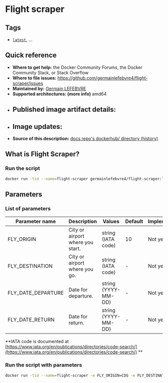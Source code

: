 # Flight scraper
## Tags
* [`latest`](https://github.com/germainlefebvre4/flight-scraper/blob/master/Dockerfile), ...

## Quick reference
* **Where to get help:**
   the Docker Community Forums, the Docker Community Slack, or Stack Overflow
* **Where to file issues:**
   https://github.com/germainlefebvre4/flight-scraper/issues
* **Maintained by:**
   [Germain LEFEBVRE](https://github.com/germainlefebvre4)
* **Supported architectures: (more info)**
   amd64
* **Published image artifact details:**
   -
* **Image updates:**
   -
* **Source of this description:**
   [docs repo's dockerhub/ directory (history)](https://github.com/germainlefebvre4/flight-scraper/blob/master/docs/dockerhub/README.md)

## What is Flight Scraper?
### Run the script
```bash
docker run -tid --name=flight-scraper germainlefebvre4/flight-scraper:latest
```

## Parameters
### List of parameters
| Parameter name | Description | Values | Default | Implemented? |
|---|---|---|---|---|
| FLY_ORIGIN | City or airport where you start. | string (IATA code) | 10 | Not yet |
| FLY_DESTINATION | City or airport where you go.  | string (IATA code) | - | Not yet |
| FLY_DATE_DEPARTURE | Date for departure. | string (YYYY-MM-DD) | - | Not yet |
| FLY_DATE_RETURN | Date for return. | string (YYYY-MM-DD) | - | Not yet|

**IATA code is documented at [https://www.iata.org/en/publications/directories/code-search/](https://www.iata.org/en/publications/directories/code-search/) **

### Run the script with parameters
```bash
docker run -tid --name=flight-scraper -e FLY_ORIGIN=CDG -e FLY_DESTINATION=OLB -e FLY_DATE_DEPARTURE=2020-05-09 -e FLY_DATE_RETURN=2020-05-16 germainlefebvre4/flight-scraper:latest
```
